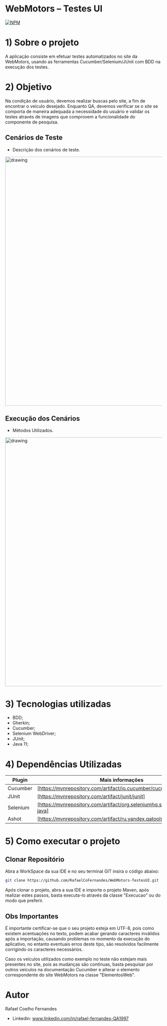 # WebMotors – Testes UI 
[![NPM](https://img.shields.io/npm/l/react)](https://github.com/RafaelCoFernandes/WebMotors-TestesUI/blob/master/LICENSE) 
# 1) Sobre o projeto
A aplicação consiste em efetuar testes automatizados no site da WebMotors, usando as ferramentas Cucumber/Selenium/JUnit com BDD na execução dos testes.
# 2) Objetivo
Na condição de usuário, devemos realizar buscas pelo site, a fim de encontrar o veículo desejado. Enquanto QA, devemos verificar se o site se comporta de maneira adequada a necessidade do usuário e validar os testes através de imagens que comprovem a funcionalidade do componente de pesquisa.
## Cenários de Teste
- Descrição dos cenários de teste.

<img src="https://user-images.githubusercontent.com/81786010/133172736-5ef574f9-16fc-43c2-85b1-3d6742ccc9de.png" alt="drawing" width="800"/>

## Execução dos Cenários
- Métodos Utilizados.

<img src="https://user-images.githubusercontent.com/81786010/133172741-be7d82bd-0532-4c3c-b8ac-a96acaf36b2c.png" alt="drawing" width="800"/>

# 3) Tecnologias utilizadas

- BDD;
- Gherkin;
- Cucumber;
- Selenium WebDriver;
- JUnit;
- Java 11;

# 4) Dependências Utilizadas
| Plugin | Mais informações |
| ------ | ------ |
| Cucumber | [https://mvnrepository.com/artifact/io.cucumber/cucumber-java]|
| JUnit | [https://mvnrepository.com/artifact/junit/junit] |
| Selenium | [https://mvnrepository.com/artifact/org.seleniumhq.selenium/selenium-java]|
| Ashot | [https://mvnrepository.com/artifact/ru.yandex.qatools.ashot/ashot] |

# 5) Como executar o projeto

## Clonar Repositório

Abra a WorkSpace da sua IDE e no seu terminal GIT insira o código abaixo:

```bash
git clone https://github.com/RafaelCoFernandes/WebMotors-TestesUI.git
```
Após clonar o projeto, abra a sua IDE e importe o projeto Maven, após realizar estes passos, basta executa-lo através da classe "Execucao" ou do modo que preferir.

## Obs Importantes

É importante certificar-se que o seu projeto esteja em UTF-8, pois como existem acentuações no texto, podem acabar gerando caracteres inválidos após a importação, causando problemas no momento da execução do aplicativo, no entanto eventuais erros deste tipo, são resolvidos facilmente corrigindo os caracteres necessários.

Caso os veículos utilizados como exemplo no teste não estejam mais presentes no site, pois as mudanças são contínuas, basta pesquisar por outros veículos na documentação Cucumber e alterar o elemento correspondente do site WebMotors na classe "ElementosWeb".

# Autor

Rafael Coelho Fernandes

- Linkedin: 
www.linkedin.com/in/rafael-fernandes-QA1997
